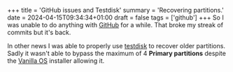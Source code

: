 +++
title = 'GitHub issues and Testdisk'
summary = 'Recovering partitions.'
date = 2024-04-15T09:34:34+01:00
draft = false
tags = ['github']
+++
So I was unable to do anything with [GitHub](https://github.com/) for a while. That broke my streak of commits but it's back.

In other news I was able to properly use [testdisk](https://html.duckduckgo.com/html?q=twstdiskk) to recover older partitions. Sadly it wasn't able to bypass the maximum of 4 **Primary partitions** despite the [Vanilla OS](https://vanillaos.org/) installer allowing it.
